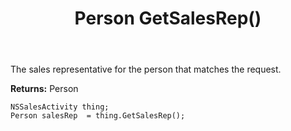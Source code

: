 ﻿---
uid: crmscript_ref_NSSalesActivity_GetSalesRep
title: Person GetSalesRep()
intellisense: NSSalesActivity.GetSalesRep
keywords: NSSalesActivity, GetSalesRep
so.topic: reference
---

The sales representative for the person that matches the request.

**Returns:** Person


```crmscript
NSSalesActivity thing;
Person salesRep  = thing.GetSalesRep();
```



